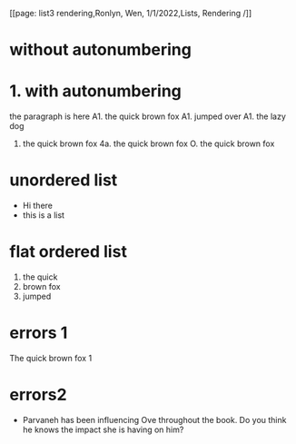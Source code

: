 [[page: list3 rendering,Ronlyn, Wen, 1/1/2022,Lists, Rendering /]]
# without autonumbering
# 1. with autonumbering
the paragraph is here
A1. the quick brown fox
  A1. jumped over
    A1. the lazy dog
1. the quick brown fox
4a. the quick brown fox
O. the quick brown fox

# unordered list
* Hi there
* this is a list

# flat ordered list
1. the quick
1. brown fox
1. jumped

# errors 1
The quick brown fox 1

# errors2
* Parvaneh has been influencing Ove throughout the book. Do you think he knows the impact she is having on him?
